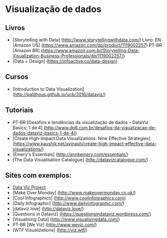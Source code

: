 # Visualização de dados

## Livros
  - [Storytelling with Data] (http://www.storytellingwithdata.com/) Livro: EN [Amazon US] (https://www.amazon.com/gp/product/1119002257) PT-BR [Amazon BR] (https://www.amazon.com.br/Storytelling-Data-Visualization-Business-Professionals/dp/1119002257/)
  - [Data + Design] (https://infoactive.co/data-design)
  
## Cursos
  - [Introduction to Data Visualization] (http://paldhous.github.io/ucb/2016/dataviz/)

## Tutoriais
  - PT-BR [Desafios e tendências da visualização de dados – DataViz Basics: 1 de 4] (http://www.dp6.com.br/desafios-da-visualizacao-de-dados-dataviz-basics-1-de-4/)
  - [Create High-Impact Data Visualizations: Nine Effective Strategies] (https://www.kaushik.net/avinash/create-high-impact-effective-data-visualizations/)
  - [Emery's Essentials] (http://annkemery.com/essentials/)
  - [The Data Visualisation Catalogue] (http://datavizcatalogue.com/)
 
## Sites com exemplos:
  - [Data Viz Project](http://datavizproject.com/)
  - [Make Over Monday] (http://www.makeovermonday.co.uk/)
  - [Cool Infographics] (http://www.coolinfographics.com)
  - [Daily Infographic] (http://www.dailyinfographic.com/)
  - [dataviz.love] (http://dataviz.love/)
  - [Questions in Dataviz] (https://questionsindataviz.wordpress.com/)
  - [Visualising Data] (http://www.visualisingdata.com/)
  - PT-BR [We Viz] (http://www.weviz.com/)
  - [WTF Visualizations] (http://viz.wtf/)
